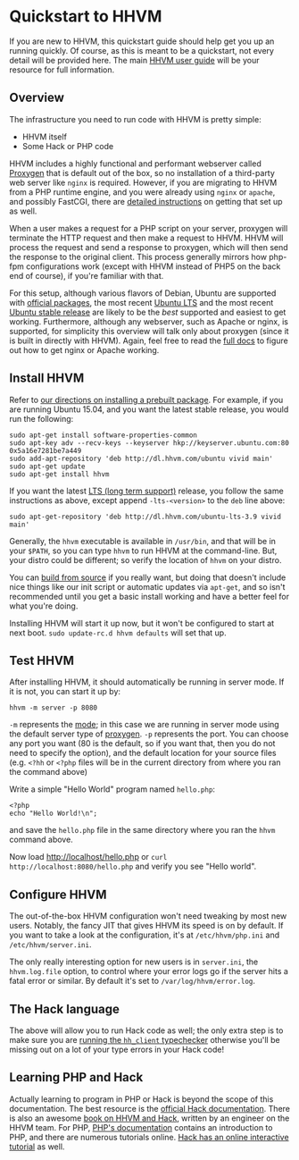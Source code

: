 # Quickstart to HHVM

If you are new to HHVM, this quickstart guide should help get you up an running quickly. Of course, as this is meant to be a quickstart, not every detail will be provided here. The main [HHVM user guide](..) will be your resource for full information.

## Overview

The infrastructure you need to run code with HHVM is pretty simple:

* HHVM itself
* Some Hack or PHP code

HHVM includes a highly functional and performant webserver called [Proxygen](../deployment/hhvm-servers#proxygen) that is default out of the box, so no installation of a third-party web server like `nginx` is required. However, if you are migrating to HHVM from a PHP runtime engine, and you were already using `nginx` or `apache`, and possibly FastCGI, there are [detailed instructions](../deployment/hhvm-servers#fastcgi) on getting that set up as well. 

When a user makes a request for a PHP script on your server, proxygen will terminate the HTTP request and then make a request to HHVM. HHVM will process the request and send a response to proxygen, which will then send the response to the original client. This process generally mirrors how php-fpm configurations work (except with HHVM instead of PHP5 on the back end of course), if you're familiar with that.

For this setup, although various flavors of Debian, Ubuntu are supported with [official packages](../installation/intro.md#prebuilt-packages), the most recent [Ubuntu LTS](../installation/linux.md#obtaining-lts-releases) and the most recent [Ubuntu stable release](../installation/linux.md#ubuntu-15.04-vivid) are likely to be the *best* supported and easiest to get working. Furthermore, although any webserver, such as Apache or nginx, is supported, for simplicity this overview will talk only about proxygen (since it is built in directly with HHVM). Again, feel free to read the [full docs](../deployment/hhvm-servers#proxygen) to figure out how to get nginx or Apache working.

## Install HHVM

Refer to [our directions on installing a prebuilt package](../installation/linux.md). For example, if you are running Ubuntu 15.04, and you want the latest stable release, you would run the following:

```
sudo apt-get install software-properties-common
sudo apt-key adv --recv-keys --keyserver hkp://keyserver.ubuntu.com:80 0x5a16e7281be7a449
sudo add-apt-repository 'deb http://dl.hhvm.com/ubuntu vivid main'
sudo apt-get update
sudo apt-get install hhvm
```

If you want the latest [LTS (long term support)](../installation/intro.md#lts-releases) release, you follow the same instructions as above, except append `-lts-<version>` to the `deb` line above:

```
sudo apt-get-repository 'deb http://dl.hhvm.com/ubuntu-lts-3.9 vivid main'
```

Generally, the `hhvm` executable is available in `/usr/bin`, and that will be in your `$PATH`, so you can type `hhvm` to run HHVM at the command-line. But, your distro could be different; so verify the location of `hhvm` on your distro.

You can [build from source](../installation/intro.md) if you really want, but doing that doesn't include nice things like our init script or automatic updates via `apt-get`, and so isn't recommended until you get a basic install working and have a better feel for what you're doing.

Installing HHVM will start it up now, but it won't be configured to start at next boot. `sudo update-rc.d hhvm defaults` will set that up.

## Test HHVM

After installing HHVM, it should automatically be running in server mode. If it is not, you can start it up by:

```
hhvm -m server -p 8080
```

`-m` represents the [mode](../basic-usage/intro.md); in this case we are running in server mode using the default server type of [proxygen](../basic-usage/proxygen.md). `-p` represents the port. You can choose any port you want (80 is the default, so if you want that, then you do not need to specify the option), and the default location for your source files (e.g. `<?hh` or `<?php` files will be in the current directory from where you ran the command above)

Write a simple "Hello World" program named `hello.php`:

```
<?php
echo "Hello World!\n";
```

and save the `hello.php` file in the same directory where you ran the `hhvm` command above.

Now load [http://localhost/hello.php](http://localhost:8080/hello.php) or `curl http://localhost:8080/hello.php` and verify you see "Hello world".

## Configure HHVM

The out-of-the-box HHVM configuration won't need tweaking by most new users. Notably, the fancy JIT that gives HHVM its speed is on by default. If you want to take a look at the configuration, it's at `/etc/hhvm/php.ini` and `/etc/hhvm/server.ini`.

The only really interesting option for new users is in `server.ini`, the `hhvm.log.file` option, to control where your error logs go if the server hits a fatal error or similar. By default it's set to `/var/log/hhvm/error.log`.

## The Hack language

The above will allow you to run Hack code as well; the only extra step is to make sure you are [running the `hh_client` typechecker](../../guides/hack/typechecker/intro.md) otherwise you'll be missing out on a lot of your type errors in your Hack code!

## Learning PHP and Hack

Actually learning to program in PHP or Hack is beyond the scope of this documentation. The best resource is the [official Hack documentation](../../guides/hack/quickstart.md). There is also an awesome [book on HHVM and Hack](http://www.amazon.com/Hack-HHVM-Programming-Productivity-Breaking/dp/1491920874/), written by an engineer on the HHVM team. For PHP, [PHP's documentation](http://docs.php.net/manual/en/getting-started.php) contains an introduction to PHP, and there are numerous tutorials online. [Hack has an online interactive tutorial](http://hacklang.org/tutorial/) as well.
